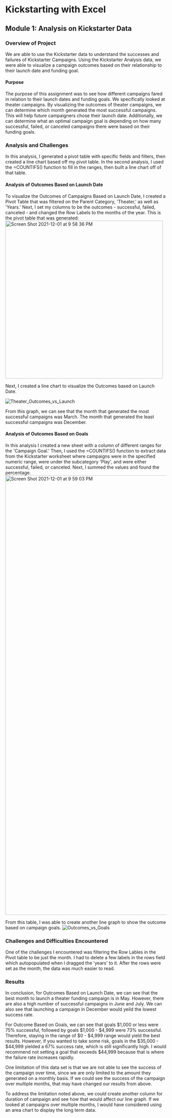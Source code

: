 # Kickstarting with Excel
## Module 1: Analysis on Kickstarter Data 

### Overview of Project
We are able to use the Kickstarter data to understand the successes and failures of Kickstarter Campaigns. Using the Kickstarter Analysis data, we were able to visualize a campaign outcomes based on their relationship to their launch date and funding goal.

#### Purpose
The purpose of this assignment was to see how different campaigns fared in relation to their launch dates and funding goals. We specifically looked at theater campaigns. By visualizing the outcomes of theater campaigns, we can determine which month generated the most successful campaigns. This will help future campaigners chose their launch date. Additionally, we can determine what an optimal campaign goal is depending on how many successful, failed, or canceled campaigns there were based on their funding goals. 

### Analysis and Challenges
In this analysis, I generated a pivot table with specific fields and filters, then created a line chart based off my pivot table. In the second analysis, I used the =COUNTIFS() function to fill in the ranges, then built a line chart off of that table. 

#### Analysis of Outcomes Based on Launch Date
To visualize the Outcomes of Campaigns Based on Launch Date, I created a Pivot Table that was filtered on the Parent Category, 'Theater,' as well as 'Years.' Next, I set my columns to be the outcomes - successful, failed, canceled - and changed the Row Labels to the months of the year. This is the pivot table that was generated:
<img width="492" alt="Screen Shot 2021-12-01 at 9 58 36 PM" src="https://user-images.githubusercontent.com/94096530/144366215-43955cc5-0c8c-4d58-bfd4-599e3b05bdfd.png">


Next, I created a line chart to visualize the Outcomes based on Launch Date. 

![Theater_Outcomes_vs_Launch](https://user-images.githubusercontent.com/94096530/144366224-3d1558e9-e9e9-46b9-94be-f1959a347d63.png)

From this graph, we can see that the month that generated the most successful campaigns was March. The month that generated the least successful campaigns was December.

#### Analysis of Outcomes Based on Goals
In this analysis I created a new sheet with a column of different ranges for the 'Campaign Goal.' Then, I used the =COUNTIFS() function to extract data from the Kickstarter worksheet where campaigns were in the specified numeric range, were under the subcategory 'Play', and were either successful, failed, or canceled. Next, I summed the values and found the percentage. 
<img width="1369" alt="Screen Shot 2021-12-01 at 9 59 03 PM" src="https://user-images.githubusercontent.com/94096530/144366264-f8413006-79a2-4c97-a307-f53714d18b16.png">

From this table, I was able to create another line graph to show the outcome based on campaign goals. 
![Outcomes_vs_Goals](https://user-images.githubusercontent.com/94096530/144366277-2134ba33-eed8-40d3-8b89-a8271d93402d.png)


### Challenges and Difficulties Encountered
One of the challenges I encountered was filtering the Row Lables in the Pivot table to be just the month. I had to delete a few labels in the rows field which autopopulated when I dragged the 'years' to it. After the rows were set as the month, the data was much easier to read. 

### Results
In conclusion, for Outcomes Based on Launch Date, we can see that the best month to launch a theater funding campaign is in May. However, there are also a high number of successful campaigns in June and July. We can also see that launching a campaign in December would yeild the lowest success rate. 

For Outcome Based on Goals, we can see that goals $1,000 or less were 75% successful, followed by goals $1,000 - $4,999 were 73% successful. Therefore, staying in the range of $0 - $4,999 range would yield the best results. However, if you wanted to take some risk, goals in the $35,000 - $44,999 yielded a 67% success rate, which is still significantly high. I would recommend not setting a goal that exceeds $44,999 because that is where the failure rate increases rapidly.

One limitation of this data set is that we are not able to see the success of the campaign over time, since we are only limited to the amount they generated on a monthly basis. If we could see the success of the campaign over multiple months, that may have changed our results from above. 

To address the limitation noted above, we could create another column for duration of campaign and see how that would affect our line graph. If we looked at campaigns over multiple months, I would have considered using an area chart to display the long term data. 
